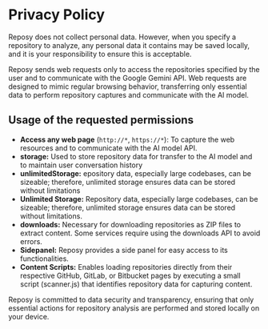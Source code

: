 # Privacy Policy

Reposy does not collect personal data. However, when you specify a repository to analyze, any personal data it contains may be saved locally, and it is your responsibility to ensure this is acceptable.

Reposy sends web requests only to access the repositories specified by the user and to communicate with the Google Gemini API. Web requests are designed to mimic regular browsing behavior, transferring only essential data to perform repository captures and communicate with the AI model.

## Usage of the requested permissions

* **Access any web page** (`http://*`, `https://*`): To capture the web resources and to communicate with the AI model API.
* **storage:** Used to store repository data for transfer to the AI model and to maintain user conversation history
* **unlimitedStorage:** epository data, especially large codebases, can be sizeable; therefore, unlimited storage ensures data can be stored without limitations
* **Unlimited Storage:** Repository data, especially large codebases, can be sizeable; therefore, unlimited storage ensures data can be stored without limitations.
* **downloads:**  Necessary for downloading repositories as ZIP files to extract content. Some services require using the downloads API to avoid errors.
* **Sidepanel:** Reposy provides a side panel for easy access to its functionalities.
* **Content Scripts:** Enables loading repositories directly from their respective GitHub, GitLab, or Bitbucket pages by executing a small script (scanner.js) that identifies repository data for capturing content.

Reposy is committed to data security and transparency, ensuring that only essential actions for repository analysis are performed and stored locally on your device.
